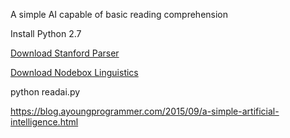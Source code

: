 

A simple AI capable of basic reading comprehension





Install Python 2.7



[Download Stanford Parser](http://nlp.stanford.edu/software/stanford-parser-full-2015-04-20.zip) 

[Download Nodebox Linguistics](https://www.nodebox.net/code/data/media/linguistics.zip)

python readai.py

https://blog.ayoungprogrammer.com/2015/09/a-simple-artificial-intelligence.html